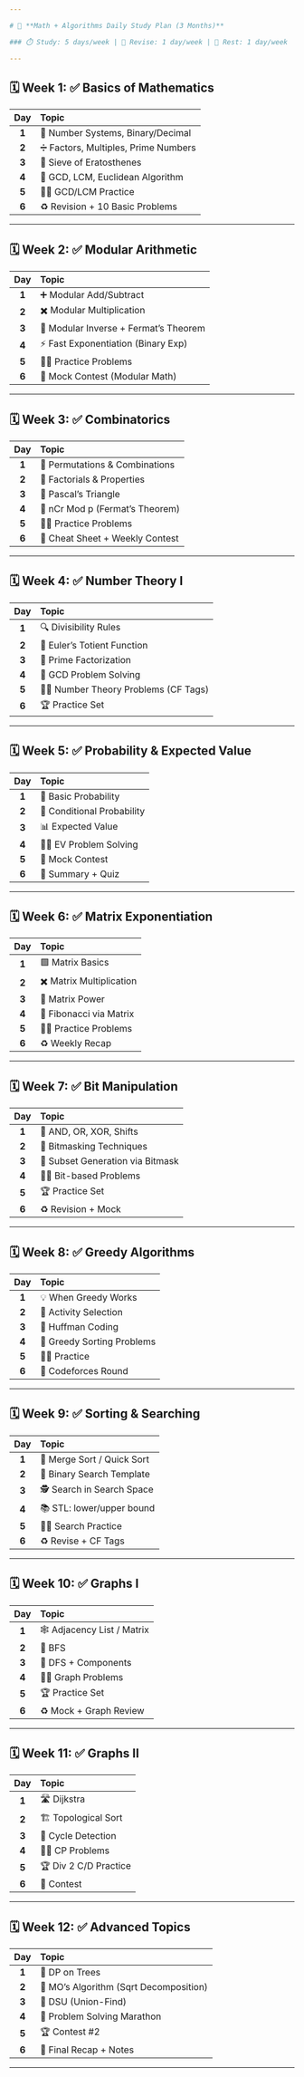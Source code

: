 ```yaml
---

# 🧠 **Math + Algorithms Daily Study Plan (3 Months)**

### ⏱️ Study: 5 days/week | 🔁 Revise: 1 day/week | 🛌 Rest: 1 day/week

---
```


## 🗓️ **Week 1: ✅ Basics of Mathematics**

| Day | Topic |
|:---:|:------|
| **1** | 🔢 Number Systems, Binary/Decimal |
| **2** | ➗ Factors, Multiples, Prime Numbers |
| **3** | 🧮 Sieve of Eratosthenes |
| **4** | 📐 GCD, LCM, Euclidean Algorithm |
| **5** | 🧑‍💻 GCD/LCM Practice |
| **6** | ♻️ Revision + 10 Basic Problems |

---

## 🗓️ **Week 2: ✅ Modular Arithmetic**

| Day | Topic |
|:---:|:------|
| **1** | ➕ Modular Add/Subtract |
| **2** | ✖️ Modular Multiplication |
| **3** | 🔄 Modular Inverse + Fermat’s Theorem |
| **4** | ⚡ Fast Exponentiation (Binary Exp) |
| **5** | 🧑‍💻 Practice Problems |
| **6** | 🏁 Mock Contest (Modular Math) |

---

## 🗓️ **Week 3: ✅ Combinatorics**

| Day | Topic |
|:---:|:------|
| **1** | 🔢 Permutations & Combinations |
| **2** | 🧮 Factorials & Properties |
| **3** | 🔺 Pascal’s Triangle |
| **4** | 🧩 nCr Mod p (Fermat’s Theorem) |
| **5** | 🧑‍💻 Practice Problems |
| **6** | 📝 Cheat Sheet + Weekly Contest |

---

## 🗓️ **Week 4: ✅ Number Theory I**

| Day | Topic |
|:---:|:------|
| **1** | 🔍 Divisibility Rules |
| **2** | 🧮 Euler’s Totient Function |
| **3** | 🧩 Prime Factorization |
| **4** | 📐 GCD Problem Solving |
| **5** | 🧑‍💻 Number Theory Problems (CF Tags) |
| **6** | 🏆 Practice Set |

---

## 🗓️ **Week 5: ✅ Probability & Expected Value**

| Day | Topic |
|:---:|:------|
| **1** | 🎲 Basic Probability |
| **2** | 🔗 Conditional Probability |
| **3** | 📊 Expected Value |
| **4** | 🧑‍💻 EV Problem Solving |
| **5** | 🏁 Mock Contest |
| **6** | 📝 Summary + Quiz |

---

## 🗓️ **Week 6: ✅ Matrix Exponentiation**

| Day | Topic |
|:---:|:------|
| **1** | 🟩 Matrix Basics |
| **2** | ✖️ Matrix Multiplication |
| **3** | 🔼 Matrix Power |
| **4** | 🐇 Fibonacci via Matrix |
| **5** | 🧑‍💻 Practice Problems |
| **6** | ♻️ Weekly Recap |

---

## 🗓️ **Week 7: ✅ Bit Manipulation**

| Day | Topic |
|:---:|:------|
| **1** | 🔣 AND, OR, XOR, Shifts |
| **2** | 🧩 Bitmasking Techniques |
| **3** | 🧮 Subset Generation via Bitmask |
| **4** | 🧑‍💻 Bit-based Problems |
| **5** | 🏆 Practice Set |
| **6** | ♻️ Revision + Mock |

---

## 🗓️ **Week 8: ✅ Greedy Algorithms**

| Day | Topic |
|:---:|:------|
| **1** | 💡 When Greedy Works |
| **2** | 🏃 Activity Selection |
| **3** | 🌲 Huffman Coding |
| **4** | 🔄 Greedy Sorting Problems |
| **5** | 🧑‍💻 Practice |
| **6** | 🏁 Codeforces Round |

---

## 🗓️ **Week 9: ✅ Sorting & Searching**

| Day | Topic |
|:---:|:------|
| **1** | 🔀 Merge Sort / Quick Sort |
| **2** | 🔎 Binary Search Template |
| **3** | 🕵️ Search in Search Space |
| **4** | 📚 STL: lower/upper bound |
| **5** | 🧑‍💻 Search Practice |
| **6** | ♻️ Revise + CF Tags |

---

## 🗓️ **Week 10: ✅ Graphs I**

| Day | Topic |
|:---:|:------|
| **1** | 🕸️ Adjacency List / Matrix |
| **2** | 🔄 BFS |
| **3** | 🔄 DFS + Components |
| **4** | 🧑‍💻 Graph Problems |
| **5** | 🏆 Practice Set |
| **6** | ♻️ Mock + Graph Review |

---

## 🗓️ **Week 11: ✅ Graphs II**

| Day | Topic |
|:---:|:------|
| **1** | 🛣️ Dijkstra |
| **2** | 🏗️ Topological Sort |
| **3** | 🔄 Cycle Detection |
| **4** | 🧑‍💻 CP Problems |
| **5** | 🏆 Div 2 C/D Practice |
| **6** | 🏁 Contest |

---

## 🗓️ **Week 12: ✅ Advanced Topics**

| Day | Topic |
|:---:|:------|
| **1** | 🌳 DP on Trees |
| **2** | 🧮 MO’s Algorithm (Sqrt Decomposition) |
| **3** | 🔗 DSU (Union-Find) |
| **4** | 🏁 Problem Solving Marathon |
| **5** | 🏆 Contest #2 |
| **6** | 📝 Final Recap + Notes |

---
